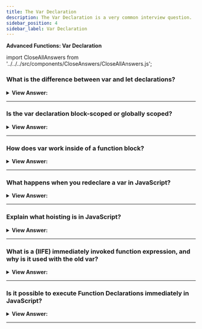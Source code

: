 ```yaml
---
title: The Var Declaration
description: The Var Declaration is a very common interview question.
sidebar_position: 4
sidebar_label: Var Declaration
---
```


**Advanced Functions: Var Declaration**

import CloseAllAnswers from '../../../src/components/CloseAnswers/CloseAllAnswers.js';

<CloseAllAnswers />

### What is the difference between var and let declarations?

<details>
  <summary><strong>View Answer:</strong></summary>
  <div>
  <div><strong>Interview Response:</strong> The primary distinction between let and var is that the scope of a variable declared with let gets confined to the block it gets declared, whereas a variable created with var has global scope.</div><br />
  <div><strong>Technical Response:</strong> The main contrast between let and var is that the scope of a variable declared with let gets confined to the block it gets declared, whereas a variable created with var has global scope. As a result, we may argue that var is a keyword that declares a variable globally independent of block scope. When var gets compared to let, it exhibits some strange behavior. In its global state, it gets explicitly declared, where let throws an error.
  </div><br />
  <div><strong className="codeExample">Code Example:</strong><br /><br />

  <div></div>

```js
let a = 'hello'; // globally scoped
var b = 'world'; // globally scoped
console.log(window.a); // undefined
console.log(window.b); // 'world'
var a = 'hello';
var a = 'world'; // No problem, 'hello' is replaced.
let b = 'hello';
let b = 'world'; // SyntaxError: Identifier 'b' has already been declared
```

  </div>
  </div>
</details>

---

### Is the var declaration block-scoped or globally scoped?

<details>
  <summary><strong>View Answer:</strong></summary>
  <div>
  <div><strong>Interview Response:</strong> Variables, declared with var, are either function-scoped or globally-scoped. They are visible through blocks. So, technically they have no originating scope (besides function blocks) in JavaScript.
</div><br />
  <div><strong className="codeExample">Code Example:</strong><br /><br />

  <div></div>

```js
// Using the OLD var
if (true) {
  var test = true; // use "var" instead of "let"
}

alert(test); // true, the variable lives after if

// Using the modern let
if (true) {
  let test = true; // use "let"
}

alert(test); // ReferenceError: test is not defined

// Notice that ‘var message’ is in the global scope of the function
function getScope() {
  var message = 'hello';
  return message;
}

console.log(getScope()); // returns hello
console.log(message); // out of scope - ReferenceError: message is not defined
```

  </div>
  </div>
</details>

---

### How does var work inside of a function block?

<details>
  <summary><strong>View Answer:</strong></summary>
  <div>
  <div><strong>Interview Response:</strong> If a code block is inside a function, var becomes a function-level variable. Once the var gets used inside of a function, the function takes ownership of the var.
</div><br />
  <div><strong className="codeExample">Code Example:</strong><br /><br />

  <div></div>

```js
// inside an open block (curly brackets)
{
  var phrase = 'Hello';
}

console.log(phrase); // returns "Hello"

// Inside a function block
function sayHi() {
  if (true) {
    var phrase = 'Hello';
  }

  alert(phrase); // works
}

sayHi();
alert(phrase); // ReferenceError: phrase is not defined
```

:::note
This was part of the old rules in JavaScript when there was no lexical environment.
:::

  </div>
  </div>
</details>

---

### What happens when you redeclare a var in JavaScript?

<details>
  <summary><strong>View Answer:</strong></summary>
  <div>
  <div><strong>Interview Response:</strong> If we redeclare var in the global space, then JavaScript ignores it as an error and allows the new value to overwrite the old one.
</div><br />
  <div><strong className="codeExample">Code Example:</strong><br /><br />

  <div></div>

```js
var user = 'Pete';

var user = 'John'; // this "var" does nothing (already declared)
// ...it doesn't trigger an error

alert(user); // John

// user-declared twice: error
let user;
let user; // SyntaxError: 'user' has already been declared
```

:::note
If we try to do this with the let declaration, it results in an error because JavaScript does not allow "let" to have multiple variables of the same name.
:::

  </div>
  </div>
</details>

---

### Explain what hoisting is in JavaScript?

<details>
  <summary><strong>View Answer:</strong></summary>
  <div>
  <div><strong>Interview Response:</strong> Hoisting refers to JavaScript's default practice of pushing declarations to the top. We should note that they do not initialize but get held in memory without their assignments.</div><br />
  <div><strong>Technical Response:</strong> Hoisting is the default behavior of JavaScript, which moves declarations to the top but does not initialize them. The hoisting behavior gets predicted when var gets declared after its assignment since JavaScript only hoists declarations, not initializations. A precise definition of hoisting implies that variable and function declarations physically relocate to the top of your code; however, this is not the case. Instead, variable and function declarations are stored in memory during the compilation step but remain where you typed them in your code.
  </div><br />
  <div><strong className="codeExample">Code Example:</strong> Hoisting (put into memory) - Declarations get hoisted, but assignments do not.<br /><br />

  <div></div>

```js
user = 'Pete'; // assign "Pete" value to user
var user; // declaring user after the assignment (get hoisted to the top) 

console.log(user); // returns "Pete"

// this is how it gets processed by JavaScript
var user; // <--
user = 'Pete'; // assign "Pete" value to the user

console.log(user); // returns "Pete"

// A let declaration will result in an error
user = 'Pete';
let user; // <-- let must be declared before a value is assigned

console.log(user); // ReferenceError: user is not defined
```

  </div>
  </div>
</details>

---

### What is a (IIFE) immediately invoked function expression, and why is it used with the old var?

<details>
  <summary><strong>View Answer:</strong></summary>
  <div>
  <div><strong>Interview Response:</strong> An IIFE or Immediately Invoked Function Expression is a JavaScript function that runs as soon as the code defines it. We should be familiar with at least five variants of their implementation.</div><br />
  <div><strong>Technical Response:</strong> In the past, as there was only var, and it had no block-level visibility, programmers invented a way to emulate it. An IIFE (Immediately Invoked Function Expression) is a JavaScript function that runs as the code defines it. We should not use it in modern JavaScript code, but you can still find them in old scripts. So, you should know what they are when you see them in code.
  </div><br />
  <div><strong className="codeExample">Code Example:</strong> IIFE<br /><br />

  <div></div>

```js
// Ways to create IIFE in JavaScript

(function () {
  alert('Parentheses around the function');
})();

(function () {
  alert('Parentheses around the whole thing');
})();

!(function () {
  alert('Bitwise NOT operator starts the expression');
})();

+(function () {
  alert('Unary plus starts the expression');
})();
```

:::note
It is not something we should use in modern JavaScript code, but you can still find them in old scripts. So, you should know what they are when you see them in code.
:::

  </div>
  </div>
</details>

---

### Is it possible to execute Function Declarations immediately in JavaScript?

<details>
  <summary><strong>View Answer:</strong></summary>
  <div>
  <div><strong>Interview Response:</strong> No, JavaScript does not permit the immediate execution of Function Declarations. It causes a syntax error.
</div><br />
  <div><strong className="codeExample">Code Example:</strong><br /><br />

  <div></div>

```js
// syntax error because of parentheses below
function go() {

}(); // <-- can't call Function Declaration immediately

```

  </div>
  </div>
</details>

---
